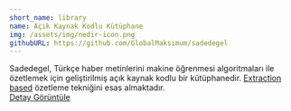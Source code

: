 ```yaml
---
short_name: library
name: Açık Kaynak Kodlu Kütüphane
img: /assets/img/nedir-icon.png
githubURL: https://github.com/GlobalMaksimum/sadedegel
---
```


Sadedegel, Türkçe haber metinlerini makine öğrenmesi algoritmaları ile özetlemek için geliştirilmiş açık kaynak kodlu bir kütüphanedir. [Extraction based](https://en.wikipedia.org/wiki/Automatic_summarization) özetleme tekniğini esas almaktadır.
<br class="d-block d-sm-none" />
<a href="/details/#nedir" class="big-dot angle">
<span class="item-detail-text">Detay Görüntüle </span>
<i class="fas fa-angle-right"></i>
</a>
